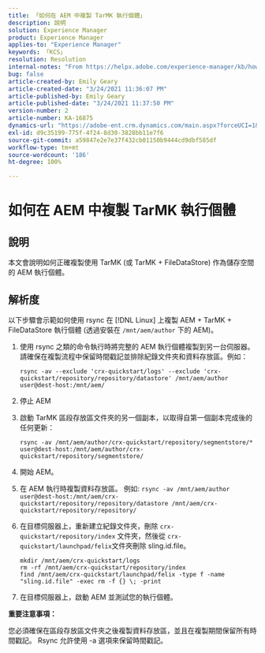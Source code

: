 ```yaml
---
title: 「如何在 AEM 中複製 TarMK 執行個體」
description: 說明
solution: Experience Manager
product: Experience Manager
applies-to: "Experience Manager"
keywords: 「KCS」
resolution: Resolution
internal-notes: "From https://helpx.adobe.com/experience-manager/kb/how-to-clone-an-AEM-TarMK-instance-AEM.html"
bug: false
article-created-by: Emily Geary
article-created-date: "3/24/2021 11:36:07 PM"
article-published-by: Emily Geary
article-published-date: "3/24/2021 11:37:50 PM"
version-number: 2
article-number: KA-16875
dynamics-url: "https://adobe-ent.crm.dynamics.com/main.aspx?forceUCI=1&pagetype=entityrecord&etn=knowledgearticle&id=371b76b1-f98c-eb11-a812-000d3a58b9d1"
exl-id: d9c35199-775f-4f24-8d30-3828bb11e7f6
source-git-commit: a59847e2e7e37f432cb01150b9444cd9dbf585df
workflow-type: tm+mt
source-wordcount: '186'
ht-degree: 100%

---
```


# 如何在 AEM 中複製 TarMK 執行個體

## 說明

本文會說明如何正確複製使用 TarMK (或 TarMK + FileDataStore) 作為儲存空間的 AEM 執行個體。

## 解析度

以下步驟會示範如何使用 rsync 在 [!DNL Linux] 上複製 AEM + TarMK + FileDataStore 執行個體 (透過安裝在 `/mnt/aem/author` 下的 AEM)。

1. 使用 rsync 之類的命令執行時將完整的 AEM 執行個體複製到另一台伺服器。 請確保在複製流程中保留時間戳記並排除紀錄文件夾和資料存放區。例如：

   ```
   rsync -av --exclude 'crx-quickstart/logs' --exclude 'crx-quickstart/repository/repository/datastore' /mnt/aem/author user@dest-host:/mnt/aem/
   ```

1. 停止 AEM

1. 啟動 TarMK 區段存放區文件夾的另一個副本，以取得自第一個副本完成後的任何更新：

   ```
   rsync -av /mnt/aem/author/crx-quickstart/repository/segmentstore/* user@dest-host:/mnt/aem/author/crx-quickstart/repository/segmentstore/
   ```

1. 開始 AEM。

1. 在 AEM 執行時複製資料存放區。 例如: `rsync -av /mnt/aem/author user@dest-host:/mnt/aem/crx-quickstart/repository/repository/datastore /mnt/aem/crx-quickstart/repository/repository/`

1. 在目標伺服器上，重新建立紀錄文件夾，刪除 `crx-quickstart/repository/index` 文件夾，然後從 `crx-quickstart/launchpad/felix`文件夾刪除 sling.id.file。

   ```
   mkdir /mnt/aem/crx-quickstart/logs
   rm -rf /mnt/aem/crx-quickstart/repository/index
   find /mnt/aem/crx-quickstart/launchpad/felix -type f -name "sling.id.file" -exec rm -f {} \; -print
   ```

1. 在目標伺服器上，啟動 AEM 並測試您的執行個體。

<b>重要注意事項：</b>

您必須確保在區段存放區文件夾之後複製資料存放區，並且在複製期間保留所有時間戳記。  Rsync 允許使用 -a 選項來保留時間戳記。
